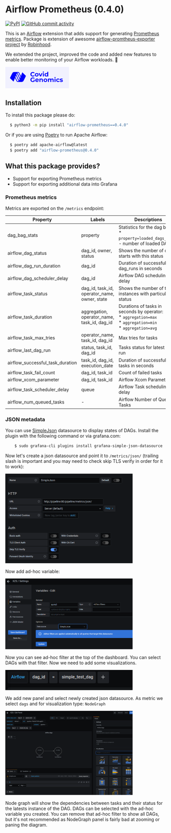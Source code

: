 # Airflow Prometheus (0.4.0)

[![PyPI](https://img.shields.io/pypi/v/airflow-prometheus?style=flat-square)](https://pypi.org/project/airflow-prometheus/)
[![GitHub commit activity](https://img.shields.io/github/commit-activity/m/covid-genomics/airflow-dvc?style=flat-square)](https://github.com/covid-genomics/airflow-prometheus/commits/master)


This is an [Airflow](https://airflow.apache.org/) extension that adds support for generating [Prometheus metrics](https://prometheus.io/).
Package is extension of awesome [airflow-promtheus-exporter project](https://github.com/robinhood/airflow-prometheus-exporter) by [Robinhood](https://github.com/robinhood).

We extended the project, improved the code and added new features to enable better monitoring of your Airflow workloads. :rocket:

<a href="https://covidgenomics.com/">
<img src="https://github.com/covid-genomics/airflow-dvc/blob/master/static/cg_logo.png?raw=true" width="200px"/>
</a>


## Installation

To install this package please do:
```bash
  $ python3 -m pip install "airflow-prometheus==0.4.0"
```

Or if you are using [Poetry](https://python-poetry.org/) to run Apache Airflow:
```bash
  $ poetry add apache-airflow@latest
  $ poetry add "airflow-prometheus@0.4.0"
```

## What this package provides?

* Support for exporting Prometheus metrics
* Support for exporting additional data into Grafana

### Prometheus metrics

Metrics are exported on the `/metrics` endpoint:

| Property                         | Labels                                       | Descriptions                                                                                              |
|----------------------------------|----------------------------------------------|-----------------------------------------------------------------------------------------------------------|
| dag_bag_stats                    | property                                     | Statistics for the dag bag:<br>* `property=loaded_dags_count` - number of loaded DAGs<br>                   |
| airflow_dag_status               | dag_id, owner, status                        | Shows the number of dag starts with this status                                                           |
| airflow_dag_run_duration         | dag_id                                       | Duration of successful dag_runs in seconds                                                                |
| airflow_dag_scheduler_delay      | dag_id                                       | Airflow DAG scheduling delay                                                                              |
| airflow_task_status              | dag_id, task_id, operator_name, owner, state | Shows the number of task instances with particular status                                                 |
| airflow_task_duration            | aggregation, operator_name, task_id, dag_id  | Durations of tasks in seconds by operator:<br>* `aggregation=max`<br>* `aggregation=min`<br>* `aggregation=avg` |
| airflow_task_max_tries           | operator_name, task_id, dag_id               | Max tries for tasks                                                                                       |
| airflow_last_dag_run             | status, task_id, dag_id                      | Tasks status for latest dag run                                                                           |
| airflow_successful_task_duration | task_id, dag_id, execution_date              | Duration of successful tasks in seconds                                                                   |
| airflow_task_fail_count          | dag_id, task_id                              | Count of failed tasks                                                                                     |
| airflow_xcom_parameter           | dag_id, task_id                              | Airflow Xcom Parameter                                                                                    |
| airflow_task_scheduler_delay     | queue                                        | Airflow Task scheduling delay                                                                             |
| airflow_num_queued_tasks         | -                                            | Airflow Number of Queued Tasks                                                                            |


### JSON metadata

You can use [SimpleJson](https://grafana.com/grafana/plugins/grafana-simple-json-datasource/) datasource to display states of DAGs.
Install the plugin with the following command or via grafana.com:
```bash
    $ sudo grafana-cli plugins install grafana-simple-json-datasource
```

Now let's create a json datasource and point it to `/metrics/json/` (trailing slash is important and you may need to check skip TLS verify in order for it to work):

<img src="https://github.com/covid-genomics/airflow-prometheus/blob/master/static/screen1.png?raw=true" width="400px"/>

Now add ad-hoc variable:

<img src="https://github.com/covid-genomics/airflow-prometheus/blob/master/static/screen2.png?raw=true" width="400px"/>

Now you can see ad-hoc filter at the top of the dashboard. You can select DAGs with that filter.
Now we need to add some visualizations.

<img src="https://github.com/covid-genomics/airflow-prometheus/blob/master/static/screen3.png?raw=true" width="400px"/>

We add new panel and select newly created json datasource. As metric we select `dags` and for visualization type: `NodeGraph`


<img src="https://github.com/covid-genomics/airflow-prometheus/blob/master/static/screen4.png?raw=true" width="400px"/>

Node graph will show the dependencies between tasks and their status for the latests instance of the DAG.
DAGs can be selected with the ad-hoc variable you created.
You can remove that ad-hoc filter to show all DAGs, but it's not recommended as NodeGraph panel is fairly bad at zooming or paning the diagram.

  
